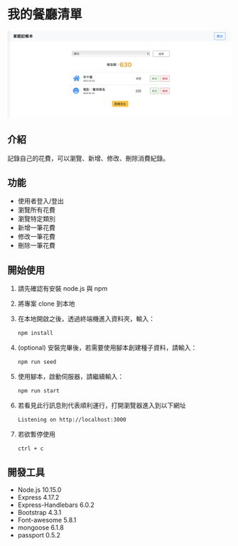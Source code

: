 # 我的餐廳清單

![Index page about Expense Tracker](./public/image/snapshot_20220204.png)

## 介紹

記錄自己的花費，可以瀏覽、新增、修改、刪除消費紀錄。

## 功能

- 使用者登入/登出
- 瀏覽所有花費
- 瀏覽特定類別
- 新增一筆花費
- 修改一筆花費
- 刪除一筆花費

## 開始使用

1. 請先確認有安裝 node.js 與 npm
2. 將專案 clone 到本地
3. 在本地開啟之後，透過終端機進入資料夾，輸入：

   ```bash
   npm install
   ```
4. (optional) 安裝完畢後，若需要使用腳本創建種子資料，請輸入：

   ```bash
   npm run seed
   ```

5. 使用腳本，啟動伺服器，請繼續輸入：

   ```bash
   npm run start
   ```

6. 若看見此行訊息則代表順利運行，打開瀏覽器進入到以下網址

   ```bash
   Listening on http://localhost:3000
   ```

7. 若欲暫停使用

   ```bash
   ctrl + c
   ```

## 開發工具

- Node.js 10.15.0
- Express 4.17.2
- Express-Handlebars 6.0.2
- Bootstrap 4.3.1
- Font-awesome 5.8.1
- mongoose 6.1.8
- passport 0.5.2